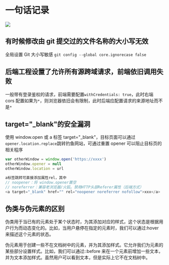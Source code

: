 # 一句话记录

<img class="post-img" src="https://dogefs.s3.ladydaily.com/~/source/wallhaven/full/7p/wallhaven-7prmdv.jpg?" />

## 有时候修改由 git 提交过的文件名称的大小写无效

全局设置 Git 大小写敏感 `git config --global core.ignorecase false`

## 后端工程设置了允许所有源跨域请求，前端依旧调用失败

一般带有登录鉴权的请求，前端需要配置`withCredentials: true`，此时右端 cors 配置如果为`*`，则浏览器依旧会有限制，此时后端应配置请求的来源地址而不是`*`

## target="\_blank"的安全漏洞

使用 window.open 或 a 标签 target="\_blank"，目标页面可以通过`opener.location.replace`跳转钓鱼网站，可通过重置 opener 可以阻止目标页的相关程序

```js
var otherWindow = window.open('https://xxxx')
otherWindow.opener = null
otherWindow.location = url

a标签跳转可直接添加属性rel，其中
// noopener：将 window.opener置空
// noreferrer：兼容老浏览器/火狐。禁用HTTP头部Referer属性（后端方式）
<a target="_blank" href="" rel="noopener noreferrer nofollow">xxx</a>
```

## 伪类与伪元素的区别

伪类用于当已有的元素处于某个状态时，为其添加对应的样式，这个状态是根据用户行为而动态变化的。比如，当用户悬停在指定的元素时，我们可以通过:hover 来描述这个元素的状态。

伪元素用于创建一些不在文档树中的元素，并为其添加样式。它允许我们为元素的某些部分设置样式。比如，我们可以通过::before 来在一个元素前增加一些文本，并为文本添加样式。虽然用户可以看到文本，但是实际上它不在文档树中。

<git-talk />

